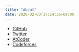 ```yaml
---
title: "About"
date: 2020-02-03T17:14:56+09:00
---
```


- [GitHub](https://github.com/niuez)
- [Twitter](https://twitter.com/xiuez)
- [AtCoder](https://atcoder.jp/users/niuez)
- [Codeforces](https://codeforces.com/profile/niuez)
